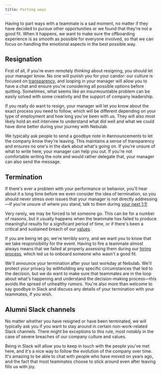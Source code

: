 ```yaml
---
title: Parting ways
---
```


Having to part ways with a teammate is a sad moment, no matter if they have decided to pursue other
opportunities or we found that they're not a good fit. When it happens, we want to make sure the
offboarding experience is as smooth as possible for everyone involved, so that we can focus on
handling the emotional aspects in the best possible way. 

## Resignation

First of all, if you're even remotely _thinking_ about resigning, you should let your manager know.
No one will punish you for your candor: our culture is focused on
[transparency](/about-us/north-stars#transparency), and looping in your manager will allow you to
have a chat and ensure you're considering all possible options before quitting. Sometimes, what
seems like an insurmountable problem can be easily solved with some creativity and the support of
company leadership.

If you really do want to resign, your manager will let you know about the exact process you need to
follow, which will be different depending on your type of employment and how long you've been with
us. They will also most likely hold an exit interview to understand what did well and what we could
have done better during your journey with Nebulab.

We typically ask people to send a goodbye note in #announcements to let the company know they're leaving.
This maintains a sense of transparency and ensures no one's in the dark about what's going on. If
you're unsure of what to write here, your manager can help you out. If you're not comfortable
writing the note and would rather delegate that, your manager can also send the message. 

## Termination

If there's ever a problem with your performance or behavior, you'll hear about it a long time before
we even consider the idea of termination, so you should never stress over issues that your manager
is not directly addressing—if you're unsure of where you stand, talk to them during
[your next 1:1!](/personal-growth/coaching-and-one-on-ones)

Very rarely, we may be forced to let someone go. This can be for a number of reasons, but it usually
happens when the teammate has failed to produce meaningful results for a significant period of time,
or if there's been a critical and sustained breach of our [values](/about-us/our-values).

If you are being let go, we're terribly sorry, and we want you to know that we take responsibility
for the event. Having to fire a teammate almost always means that we failed at properly assessing
them during our [hiring process](/people-ops/hiring), which led us to onboard someone who wasn't a
good fit.

We'll announce your termination after your last workday at Nebulab. We'll protect your privacy by
withholding any specific circumstances that led to the decision, but we do want to make sure that
teammates are in the loop about what's happening and understand the decision-making process—this
avoids the spread of unhealthy rumors. You're also more than welcome to say goodbye in Slack and
discuss any details of your termination with your teammates, if you wish.

## Alumni Slack channels

No matter whether you have resigned or have been terminated, we will typically ask you if you want
to stay around in certain non-work-related Slack channels. There might be exceptions to this rule,
most notably in the case of severe breaches of our company culture and values.

Being in Slack will allow you to keep in touch with the people you've met here, and it's a nice way
to follow the evolution of the company over time. It's amazing to be able to chat with people who
have moved on years ago, and the fact that most teammates choose to stick around even after leaving
fills us with joy.
